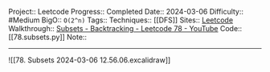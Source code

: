 Project:: Leetcode
Progress:: Completed
Date:: 2024-03-06
Difficulty:: #Medium 
BigO:: `O(2^n)`
Tags:: 
Techniques:: [[DFS]]
Sites:: [Leetcode](https://leetcode.com/problems/subsets/description/)
Walkthrough:: [Subsets - Backtracking - Leetcode 78 - YouTube](www.youtube.com/watch?v=REOH22Xwdkk)
Code:: [[78.subsets.py]]
Note:: 

---

![[78. Subsets 2024-03-06 12.56.06.excalidraw]]